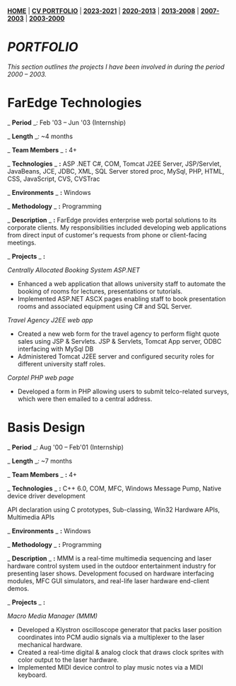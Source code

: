 **[HOME](https://bleunguts.github.io/bleunguts)** | **[CV PORTFOLIO](https://bleunguts.github.io/bleunguts/portfolio)** | **[2023-2021](https://bleunguts.github.io/bleunguts/portfolio2023)** | **[2020-2013](https://bleunguts.github.io/bleunguts/portfolio2020)** | **[2013-2008](https://bleunguts.github.io/bleunguts/portfolio2013)** | **[2007-2003](https://bleunguts.github.io/bleunguts/portfolio2007)** | **[2003-2000](https://bleunguts.github.io/bleunguts/portfolio2003)** 
# _PORTFOLIO_

_This section outlines the projects I have been involved in during the period 2000 – 2003._

# FarEdge Technologies

_ **Period** __:_ Feb '03 – Jun '03 (Internship)

_ **Length** __:_ ~4 months

_ **Team Members** _ **:** 4+

_ **Technologies** _ **:** ASP .NET C#, COM, Tomcat J2EE Server, JSP/Servlet, JavaBeans, JCE, JDBC, XML, SQL Server stored proc, MySql, PHP, HTML, CSS, JavaScript, CVS, CVSTrac

_ **Environments** _ **:** Windows

_ **Methodology** _ **:** Programming

_ **Description** _ **:** FarEdge provides enterprise web portal solutions to its corporate clients. My responsibilities included developing web applications from direct input of customer's requests from phone or client-facing meetings.

_ **Projects** _ **:**

_Centrally Allocated Booking System ASP.NET_

- Enhanced a web application that allows university staff to automate the booking of rooms for lectures, presentations or tutorials.
- Implemented ASP.NET ASCX pages enabling staff to book presentation rooms and associated equipment using C# and SQL Server.

_Travel Agency J2EE web app_

- Created a new web form for the travel agency to perform flight quote sales using JSP & Servlets. JSP & Servlets, Tomcat App server, ODBC interfacing with MySql DB
- Administered Tomcat J2EE server and configured security roles for different university staff roles.

_Corptel PHP web page_

- Developed a form in PHP allowing users to submit telco-related surveys, which were then emailed to a central address.

# Basis Design

_ **Period** __:_ Aug '00 – Feb'01 (Internship)

_ **Length** __:_ ~7 months

_ **Team Members** _ **:** 4+

_ **Technologies** _ **:** C++ 6.0, COM, MFC, Windows Message Pump, Native device driver development

API declaration using C prototypes, Sub-classing, Win32 Hardware APIs, Multimedia APIs

_ **Environments** _ **:** Windows

_ **Methodology** _ **:** Programming

_ **Description** _ **:** MMM is a real-time multimedia sequencing and laser hardware control system used in the outdoor entertainment industry for presenting laser shows. Development focused on hardware interfacing modules, MFC GUI simulators, and real-life laser hardware end-client demos.

_ **Projects** _ **:**

_Macro Media Manager (MMM)_

- Developed a Klystron oscilloscope generator that packs laser position coordinates into PCM audio signals via a multiplexer to the laser mechanical hardware.
- Created a real-time digital & analog clock that draws clock sprites with color output to the laser hardware.
- Implemented MIDI device control to play music notes via a MIDI keyboard.